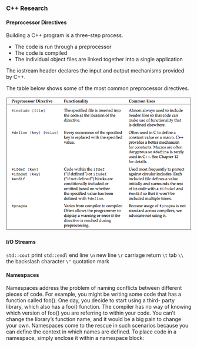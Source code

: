 ### C++ Research

#### Preprocessor Directives

Building a C++ program is a three-step process.

* The code is run through a preprocessor
* The code is compiled
* The individual object files are linked together into a single application

The iostream header declares the input and output mechanisms provided by C++.

The table below shows some of the most common preprocessor directives.

<img src="preprocessor_directives.png" alt="">

#### I/O Streams

`std::cout` print
`std::endl`  end line
`\n` new line
`\r` carriage return
`\t` tab
`\\` the backslash character
`\"` quotation mark

#### Namespaces


Namespaces address the problem of naming conflicts between different pieces of code. For example, you might be writing some code that has a function called foo(). One day, you decide to start using a third- party library, which also has a foo() function. The compiler has no way of knowing which version of foo() you are referring to within your code. You can’t change the library’s function name, and it would be a big pain to change your own.
Namespaces come to the rescue in such scenarios because you can define the context in which names are defined. To place code in a namespace, simply enclose it within a namespace block:

